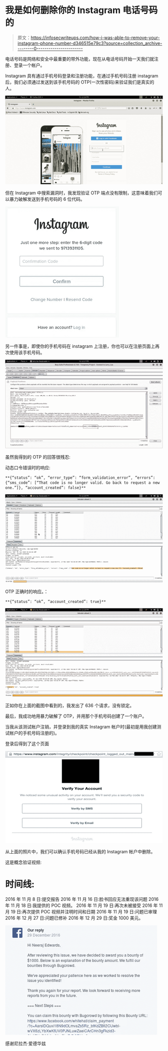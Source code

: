 # 我是如何删除你的 Instagram 电话号码的

> 原文：<https://infosecwriteups.com/how-i-was-able-to-remove-your-instagram-phone-number-d346515e79c3?source=collection_archive---------0----------------------->

电话号码是网络和安全中最重要的带外功能，现在从电话号码开始一天我们就注册、登录一个帐户。

Instagram 具有通过手机号码登录和注册功能，在通过手机号码注册 instagram 后，我们必须通过发送到该手机号码的 OTP(一次性密码)来验证我们是真实的人。

![](img/0b3cca9ee4532ad22de6f51ad95e0289.png)

但在 Instagram 中搜索漏洞时，我发现验证 OTP 端点没有限制，这意味着我们可以暴力破解发送到手机号码的 6 位代码。

![](img/6682fd4053da60676e504af71444416d.png)

另一件事是，即使你的手机号码在 instagram 上注册，你也可以在注册页面上再次使用该手机号码。

![](img/b10e061083c33ecfb2bc68625c1beaac.png)

虽然我得到的 OTP 的回答很残忍:

动态口令错误时的响应:

```
**{“status”: “ok”, “error_type”: “form_validation_error”, “errors”: {“sms_code”: [“That code is no longer valid. Go back to request a new one.”]}, “account_created”: false}**
```

![](img/c16dc201d1a9fe04b18c4da1e9459527.png)

OTP 正确时的响应。：

```
**{“status”: “ok”, “account_created”: true}**
```

![](img/7f09481ed86e1aa4867d9986ae277945.png)

正如你在上面的截图中看到的，我发出了 636 个请求，没有锁定。

最后，我成功地用暴力破解了 OTP，并用那个手机号码创建了一个账户。

当我从该测试帐户注销，并登录到我的真实 Instagram 帐户时(最初是用我创建测试帐户的手机号码注册的)。

登录后得到了这个页面

![](img/9f2de55314b5bc0fbe64ed9f94c54ae2.png)

从上面的照片中，我们可以确认手机号码已经从我的 Instagram 帐户中删除。

这是概念验证视频:

# **时间线:**

2016 年 11 月 8 日:提交报告
2016 年 11 月 16 日:脸书回应无法重现该问题
2016 年 11 月 18 日:我提供的 POC 视频。
2016 年 11 月 19 日:再次未被接受
2016 年 11 月 19 日:再次提供 POC 视频并注明时间和日期
2016 年 11 月 19 日:问题已审理
2016 年 12 月 27 日:问题已修补
2016 年 12 月 29 日:奖金 1000 美元。

![](img/040579c3e5f35fd1722d7ac39625a7ff.png)

感谢尼拉杰·爱德华兹